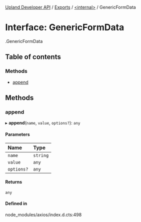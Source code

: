 [Upland Developer API](../README.md) / [Exports](../modules.md) / [<internal\>](../modules/internal_.md) / GenericFormData

# Interface: GenericFormData

[<internal>](../modules/internal_.md).GenericFormData

## Table of contents

### Methods

- [append](internal_.GenericFormData.md#append)

## Methods

### append

▸ **append**(`name`, `value`, `options?`): `any`

#### Parameters

| Name | Type |
| :------ | :------ |
| `name` | `string` |
| `value` | `any` |
| `options?` | `any` |

#### Returns

`any`

#### Defined in

node_modules/axios/index.d.cts:498
